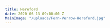```yaml
---
title: Hereford
date: 2020-06-13 09:00:00 Z
MainImage: "/uploads/Fern-Verrow-Hereford.jpg"
---
```


